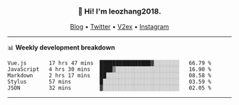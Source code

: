 <h3 align="center">👋 Hi! I'm leozhang2018.</h3>
<p align="center">
  <a href="https://code.leozhang2018.me">Blog</a> •
  <a href="https://twitter.com/leozhang2018">Twitter</a> •
  <a href="https://www.v2ex.com/member/leozhang">V2ex</a> •
  <a href="https://www.instagram.com/leozhanghere">Instagram</a>
</p>

-------

📊 **Weekly development breakdown**
<!--START_SECTION:waka-->
```text
Vue.js       17 hrs 47 mins  ████████████████▓░░░░░░░░   66.79 % 
JavaScript   4 hrs 30 mins   ████▒░░░░░░░░░░░░░░░░░░░░   16.90 % 
Markdown     2 hrs 17 mins   ██░░░░░░░░░░░░░░░░░░░░░░░   08.58 % 
Stylus       57 mins         █░░░░░░░░░░░░░░░░░░░░░░░░   03.59 % 
JSON         32 mins         ▓░░░░░░░░░░░░░░░░░░░░░░░░   02.05 % 
```
<!--END_SECTION:waka-->
-------
